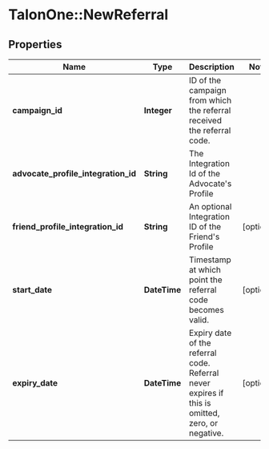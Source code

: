 # TalonOne::NewReferral

## Properties
Name | Type | Description | Notes
------------ | ------------- | ------------- | -------------
**campaign_id** | **Integer** | ID of the campaign from which the referral received the referral code. | 
**advocate_profile_integration_id** | **String** | The Integration Id of the Advocate&#39;s Profile | 
**friend_profile_integration_id** | **String** | An optional Integration ID of the Friend&#39;s Profile | [optional] 
**start_date** | **DateTime** | Timestamp at which point the referral code becomes valid. | [optional] 
**expiry_date** | **DateTime** | Expiry date of the referral code. Referral never expires if this is omitted, zero, or negative. | [optional] 


